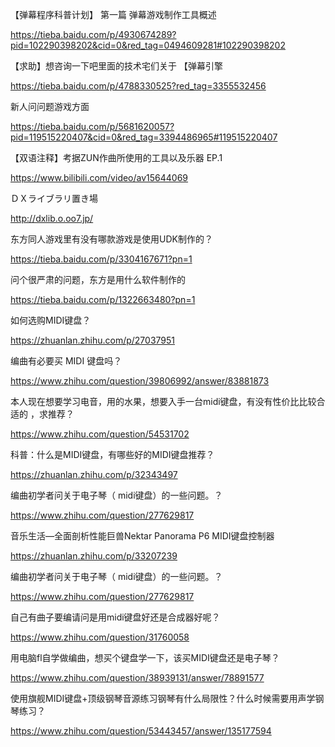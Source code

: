 【弹幕程序科普计划】 第一篇 弹幕游戏制作工具概述

https://tieba.baidu.com/p/4930674289?pid=102290398202&cid=0&red_tag=0494609281#102290398202

【求助】想咨询一下吧里面的技术宅们关于 【弹幕引擎

https://tieba.baidu.com/p/4788330525?red_tag=3355532456

新人问问题游戏方面

https://tieba.baidu.com/p/5681620057?pid=119515220407&cid=0&red_tag=3394486965#119515220407

【双语注释】考据ZUN作曲所使用的工具以及乐器 EP.1

https://www.bilibili.com/video/av15644069

ＤＸライブラリ置き場

http://dxlib.o.oo7.jp/

东方同人游戏里有没有哪款游戏是使用UDK制作的？

https://tieba.baidu.com/p/3304167671?pn=1

问个很严肃的问题，东方是用什么软件制作的

https://tieba.baidu.com/p/1322663480?pn=1

如何选购MIDI键盘？

https://zhuanlan.zhihu.com/p/27037951

编曲有必要买 MIDI 键盘吗？

https://www.zhihu.com/question/39806992/answer/83881873

本人现在想要学习电音，用的水果，想要入手一台midi键盘，有没有性价比比较合适的 ，求推荐？

https://www.zhihu.com/question/54531702

科普：什么是MIDI键盘，有哪些好的MIDI键盘推荐？

https://zhuanlan.zhihu.com/p/32343497

编曲初学者问关于电子琴（ midi键盘）的一些问题。？

https://www.zhihu.com/question/277629817

音乐生活—全面剖析性能巨兽Nektar Panorama P6 MIDI键盘控制器

https://zhuanlan.zhihu.com/p/33207239

编曲初学者问关于电子琴（ midi键盘）的一些问题。？

https://www.zhihu.com/question/277629817

自己有曲子要编请问是用midi键盘好还是合成器好呢？

https://www.zhihu.com/question/31760058

用电脑fl自学做编曲，想买个键盘学一下，该买MIDI键盘还是电子琴？

https://www.zhihu.com/question/38939131/answer/78891577

使用旗舰MIDI键盘+顶级钢琴音源练习钢琴有什么局限性？什么时候需要用声学钢琴练习？

https://www.zhihu.com/question/53443457/answer/135177594
